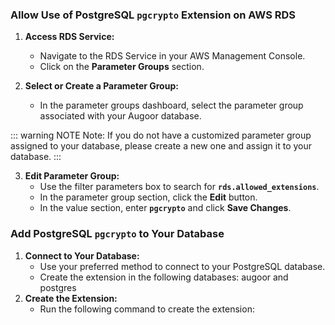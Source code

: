 ### **Allow Use of PostgreSQL **`pgcrypto`** Extension on AWS RDS**
1. **Access RDS Service:**
    - Navigate to the RDS Service in your AWS Management Console.
    - Click on the **Parameter Groups** section.

2. **Select or Create a Parameter Group:**
    - In the parameter groups dashboard, select the parameter group associated with your Augoor database.

::: warning NOTE
Note: If you do not have a customized parameter group assigned to your database, please create a new one and assign it to your database.
:::

3. **Edit Parameter Group:**
    - Use the filter parameters box to search for **`rds.allowed_extensions`**.
    - In the parameter group section, click the **Edit** button.
    - In the value section, enter **`pgcrypto`** and click **Save Changes**.

### **Add PostgreSQL `pgcrypto` to Your Database**

1. **Connect to Your Database:**
    - Use your preferred method to connect to your PostgreSQL database.
    - Create the extension in the following databases: augoor and postgres
2. **Create the Extension:**
    - Run the following command to create the extension: